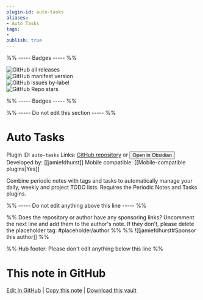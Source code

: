 ```yaml
---
plugin-id: auto-tasks
aliases:
- Auto Tasks
tags: 
- 
publish: true
---
```


%% ----- Badges ----- %%

![GitHub all releases](https://img.shields.io/github/downloads/jamiefdhurst/obsidian-auto-tasks/total?color=573E7A&logo=github&style=for-the-badge)   
![GitHub manifest version](https://img.shields.io/github/manifest-json/v/jamiefdhurst/obsidian-auto-tasks?color=573E7A&logo=github&style=for-the-badge)   
![GitHub issues by-label](https://img.shields.io/github/issues/jamiefdhurst/obsidian-auto-tasks/help%20wanted?color=573E7A&logo=github&style=for-the-badge)   
![GitHub Repo stars](https://img.shields.io/github/stars/jamiefdhurst/obsidian-auto-tasks?color=573E7A&logo=github&style=for-the-badge)

%% ----- Badges ----- %%

%% ----- Do not edit this section ----- %%

# Auto Tasks

Plugin ID: `auto-tasks`
Links: [GitHub repository](https://github.com/jamiefdhurst/obsidian-auto-tasks) or [<button id=HH>Open in Obsidian</button>](obsidian://show-plugin?id=auto-tasks)
Developed by: [[jamiefdhurst]]
Mobile compatible: [[Mobile-compatible plugins|Yes]]

Combine periodic notes with tags and tasks to automatically manage your daily, weekly and project TODO lists. Requires the Periodic Notes and Tasks plugins.

%% ----- Do not edit anything above this line ----- %% 

%% Does the repository or author have any sponsoring links? Uncomment the next line and add them to the author's note. If they don't, please delete the placeholder tag: #placeholder/author %%
%% ![[jamiefdhurst#Sponsor this author]] %%

%% Hub footer: Please don't edit anything below this line %%

# This note in GitHub

<span class="git-footer">[Edit In GitHub](https://github.dev/obsidian-community/obsidian-hub/blob/main/02%20-%20Community%20Expansions/02.05%20All%20Community%20Expansions/Plugins/auto-tasks.md "git-hub-edit-note") | [Copy this note](https://raw.githubusercontent.com/obsidian-community/obsidian-hub/main/02%20-%20Community%20Expansions/02.05%20All%20Community%20Expansions/Plugins/auto-tasks.md "git-hub-copy-note") | [Download this vault](https://github.com/obsidian-community/obsidian-hub/archive/refs/heads/main.zip "git-hub-download-vault") </span>
